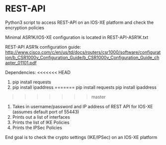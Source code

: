 # REST-API
Python3 script to access REST-API on an IOS-XE platform and check the encryption
policies

Minimal ASR1K/IOS-XE configuration is located in REST-API-ASR1K.txt

REST-API ASR1k configuration guide:
http://www.cisco.com/c/en/us/td/docs/routers/csr1000/software/configuration/b_CSR1000v_Configuration_Guide/b_CSR1000v_Configuration_Guide_chapter_01101.pdf


Dependencies:
<<<<<<< HEAD
 1. pip install requests
 2. pip install ipaddress
=======
pip install requests
pip install ipaddress
>>>>>>> master


 1. Takes in username/password and IP address of REST API for IOS-XE (assumes default port of 55443)
 2. Prints out a list of interfaces
 3. Prints the list of IKE Policies
 4. Prints the IPSec Policies


End goal is to check the crypto settings (IKE/IPSec) on an IOS-XE platform
